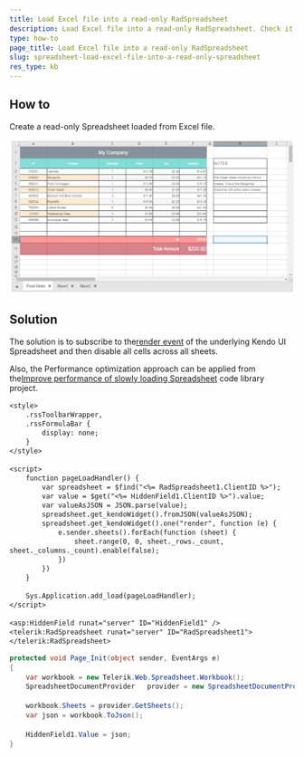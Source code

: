 ```yaml
---
title: Load Excel file into a read-only RadSpreadsheet
description: Load Excel file into a read-only RadSpreadsheet. Check it now!
type: how-to
page_title: Load Excel file into a read-only RadSpreadsheet
slug: spreadsheet-load-excel-file-into-a-read-only-spreadsheet
res_type: kb
---
```



## How to

Create a read-only Spreadsheet loaded from Excel file.

![Load excel file](images/spreadsheet-load-excel-file-into-a-read-only-spreadsheet.png)

## Solution

The solution is to subscribe to the[render event](https://docs.telerik.com/kendo-ui/api/javascript/ui/spreadsheet/events/render) of the underlying Kendo UI Spreadsheet and then disable all cells across all sheets.

Also, the Performance optimization approach can be applied from the[Improve performance of slowly loading Spreadsheet](https://www.telerik.com/support/kb/aspnet-ajax/spreadsheet/details/improve-performance-of-slowly-loading-spreadsheet) code library project.

````ASPX
<style>
    .rssToolbarWrapper,
    .rssFormulaBar {
        display: none;
    }
</style>

<script>
    function pageLoadHandler() {
        var spreadsheet = $find("<%= RadSpreadsheet1.ClientID %>");
        var value = $get("<%= HiddenField1.ClientID %>").value;
        var valueAsJSON = JSON.parse(value);
        spreadsheet.get_kendoWidget().fromJSON(valueAsJSON);
        spreadsheet.get_kendoWidget().one("render", function (e) {
            e.sender.sheets().forEach(function (sheet) {
                sheet.range(0, 0, sheet._rows._count, sheet._columns._count).enable(false);
            })
        })
    }

    Sys.Application.add_load(pageLoadHandler);
</script>

<asp:HiddenField runat="server" ID="HiddenField1" />
<telerik:RadSpreadsheet runat="server" ID="RadSpreadsheet1">
</telerik:RadSpreadsheet>
````
 
````C#
protected void Page_Init(object sender, EventArgs e)
{  
    var workbook = new Telerik.Web.Spreadsheet.Workbook();
    SpreadsheetDocumentProvider   provider = new SpreadsheetDocumentProvider(Server.MapPath("~/App_Data/Spreadsheet-OverviewDemo.xlsx"));

    workbook.Sheets = provider.GetSheets();
    var json = workbook.ToJson();

    HiddenField1.Value = json;
}
````


 